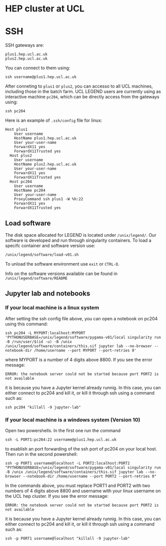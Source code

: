 # HEP cluster at UCL

# SSH 
SSH gateways are:

```
plus1.hep.ucl.ac.uk
plus2.hep.ucl.ac.uk
```

You can connect to them using: 
```console
ssh username@plus1.hep.ucl.ac.uk
```

After conneting to `plus1` or `plus2`, you can accesso to all UCL machines, including those in the batch farm. UCL LEGEND users are currently using as interactive machine `pc204`, which can be directly access from the gateways using:
```console
ssh pc204
```

Here is an example of `.ssh/config` file for linux:
```console
Host plus1
    User username
    HostName plus1.hep.ucl.ac.uk
    User your-user-name
    ForwardX11 yes
    ForwardX11Trusted yes
  Host plus2
    User username
    HostName plus2.hep.ucl.ac.uk
    User your-user-name
    ForwardX11 yes
    ForwardX11Trusted yes
  Host pc204
    User username
    HostName pc204
    User your-user-name
    ProxyCommand ssh plus1 -W %h:22
    ForwardX11 yes
    ForwardX11Trusted yes
```

## Load software
The disk space allocated for LEGEND is located under `/unix/legend/`. Our software is developed and run through singularity containers. To load a specifc container and software version use:

```console
/unix/legend/software/load-v01.sh
```
To unload the software environment use `exit` or `CTRL-D`.

Info on the software versions available can be found in `/unix/legend/software/README`

## Jupyter lab and notebooks

###  If your local machine is a linux system
After setting the ssh config file above, you can open a notebook on pc204 using this command:

```console
ssh pc204 -L MYPORT:localhost:MYPORT  'PYTHONUSERBASE=/unix/legend/software/pygama-v01/local singularity run  -B /run/user/$(id -u) -B /unix /unix/legend/software/containers/this.sif jupyter lab --no-browser --notebook-dir /home/username --port MYPORT --port-retries 0'
```
where MYPORT is a number of 4 digits above 8800. If you see the error message:

```console
ERROR: the notebook server could not be started because port PORT2 is not available
```
it is because you have a Jupyter kernel already runnig. In this case, you can either connect to pc204 and kill it, or kill it through ssh using a command such as:

```console
ssh pc204 "killall -9 jupyter-lab"
```

###  If your local machine is a windows system (Version 10)
Open two powershells. In the first one run the command

```console
ssh -L PORT1:pc204:22 username@plus1.hep.ucl.ac.uk
```
to esablish an port forwarding of the ssh port of pc204 on your local host. Then run in the second powershell:

```console
ssh -p PORT1 username@localhost -L PORT2:localhost:PORT2 "PYTHONUSERBASE=/unix/legend/software/pygama-v01/local singularity run -B /unix /unix/legend/software/containers/this.sif jupyter lab --no-browser --notebook-dir /home/username --port PORT2 --port-retries 0"
```
In the commands above, you must replace PORT1 and PORT2 with two numbers of 4 digits above 8800 and username with your linux username on the UCL hep cluster. If you see the error message:

```console
ERROR: the notebook server could not be started because port PORT2 is not available
```
it is because you have a Jupyter kernel already runnig. In this case, you can either connect to pc204 and kill it, or kill it through ssh using a command such as:

```console
ssh -p PORT1 username@localhost "killall -9 jupyter-lab"
```



